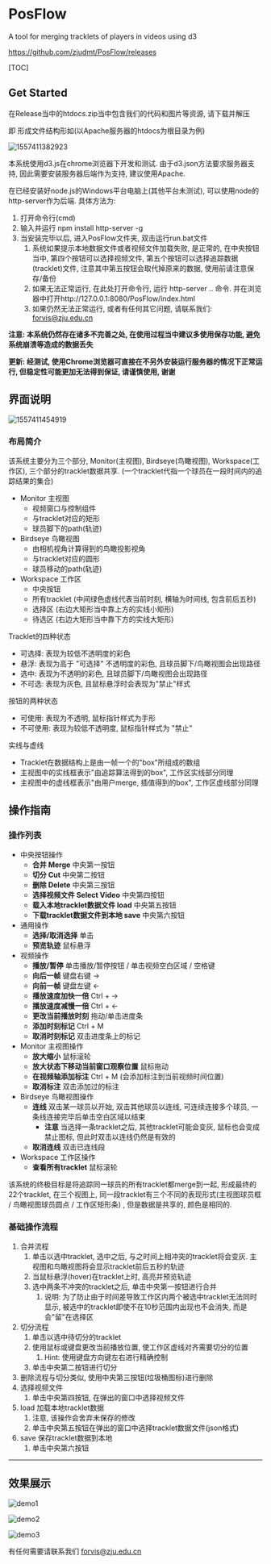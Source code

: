 # PosFlow
A tool for merging tracklets of players in videos using d3

https://github.com/zjudmt/PosFlow/releases



[TOC]

## Get Started

在Release当中的htdocs.zip当中包含我们的代码和图片等资源, 请下载并解压

即 形成文件结构形如(以Apache服务器的htdocs为根目录为例)

![1557411382923](README.assets/1557411382923.png)



本系统使用d3.js在chrome浏览器下开发和测试. 由于d3.json方法要求服务器支持, 因此需要安装服务器后端作为支持, 建议使用Apache. 

在已经安装好node.js的Windows平台电脑上(其他平台未测试), 可以使用node的http-server作为后端. 具体方法为:

1. 打开命令行(cmd)
2. 输入并运行 npm install http-server -g
3. 当安装完毕以后, 进入PosFlow文件夹, 双击运行run.bat文件
   1. 系统如果提示本地数据文件或者视频文件加载失败, 是正常的, 在中央按钮当中, 第四个按钮可以选择视频文件, 第五个按钮可以选择追踪数据(tracklet)文件, 注意其中第五按钮会取代掉原来的数据, 使用前请注意保存/备份
   2. 如果无法正常运行, 在此处打开命令行, 运行 http-server .. 命令. 并在浏览器中打开http://127.0.0.1:8080/PosFlow/index.html
   3. 如果仍然无法正常运行, 或者有任何其它问题, 请联系我们: forvis@zju.edu.cn



**注意: 本系统仍然存在诸多不完善之处, 在使用过程当中建议多使用保存功能, 避免系统崩溃等造成的数据丢失**

**更新: 经测试, 使用Chrome浏览器可直接在不另外安装运行服务器的情况下正常运行, 但稳定性可能更加无法得到保证, 请谨慎使用, 谢谢**



## 界面说明

![1557411454919](README.assets/1557411454919.png)

### 布局简介

该系统主要分为三个部分, Monitor(主视图), Birdseye(鸟瞰视图), Workspace(工作区), 三个部分的tracklet数据共享. (一个tracklet代指一个球员在一段时间内的追踪结果的集合)

- Monitor 主视图
  - 视频窗口与控制组件
  - 与tracklet对应的矩形
  - 球员脚下的path(轨迹)
- Birdseye 鸟瞰视图
  - 由相机视角计算得到的鸟瞰投影视角
  - 与tracklet对应的圆形
  - 球员移动的path(轨迹)
- Workspace 工作区
  - 中央按钮
  - 所有tracklet (中间绿色虚线代表当前时刻, 横轴为时间线, 包含前后五秒)
  - 选择区 (右边大矩形当中靠上方的实线小矩形)
  - 待选区 (右边大矩形当中靠下方的实线大矩形)



Tracklet的四种状态

- 可选择: 表现为较低不透明度的彩色
- 悬浮: 表现为高于 "可选择" 不透明度的彩色, 且球员脚下/鸟瞰视图会出现路径
- 选中: 表现为不透明的彩色, 且球员脚下/鸟瞰视图会出现路径
- 不可选: 表现为灰色, 且鼠标悬浮时会表现为"禁止"样式



按钮的两种状态

- 可使用: 表现为不透明, 鼠标指针样式为手形
- 不可使用: 表现为较低不透明度, 鼠标指针样式为 "禁止"



实线与虚线

- Tracklet在数据结构上是由一帧一个的"box"所组成的数组
- 主视图中的实线框表示"由追踪算法得到的box", 工作区实线部分同理
- 主视图中的虚线框表示"由用户merge, 插值得到的box", 工作区虚线部分同理



## 操作指南

### 操作列表

- 中央按钮操作
  - **合并 Merge** 中央第一按钮 
  - **切分 Cut** 中央第二按钮
  - **删除 Delete** 中央第三按钮
  - **选择视频文件 Select Video** 中央第四按钮
  - **载入本地tracklet数据文件 load** 中央第五按钮
  - **下载tracklet数据文件到本地 save** 中央第六按钮
- 通用操作
  - **选择/取消选择** 单击
  - **预览轨迹** 鼠标悬浮
- 视频操作
  - **播放/暂停** 单击播放/暂停按钮 / 单击视频空白区域 / 空格键
  - **向后一帧** 键盘右键 ->
  - **向前一帧** 键盘左键 <-
  - **播放速度加快一倍** Ctrl + ->
  - **播放速度减慢一倍** Ctrl + <-
  - **更改当前播放时刻** 拖动/单击进度条
  - **添加时刻标记** Ctrl + M
  - **取消时刻标记** 双击进度条上的标记
- Monitor 主视图操作
  - **放大缩小** 鼠标滚轮
  - **放大状态下移动当前窗口观察位置** 鼠标拖动
  - **在视频轴添加标注** Ctrl + M (会添加标注到当前视频时间位置)
  - **取消标注** 双击添加过的标注
- Birdseye 鸟瞰视图操作
  - **连线** 双击某一球员以开始, 双击其他球员以连线, 可连续连接多个球员, 一条线连接完毕后单击空白区域以结束
    - **注意** 当选择一条tracklet之后, 其他tracklet可能会变灰, 鼠标也会变成禁止图标, 但此时双击以连线仍然是有效的
  - **取消连线** 双击已连线段
- Workspace 工作区操作
  - **查看所有tracklet** 鼠标滚轮

该系统的终极目标是将追踪同一球员的所有tracklet都merge到一起, 形成最终的22个tracklet, 在三个视图上, 同一段tracklet有三个不同的表现形式(主视图球员框 / 鸟瞰视图球员圆点 / 工作区矩形条) , 但是数据是共享的, 颜色是相同的.

### 基础操作流程

1. 合并流程
   1. 单击以选中tracklet, 选中之后, 与之时间上相冲突的tracklet将会变灰. 主视图和鸟瞰视图将会显示tracklet前后五秒的轨迹
   2. 当鼠标悬浮(hover)在tracklet上时, 高亮并预览轨迹
   3. 选中两条不冲突的tracklet之后, 单击中央第一按钮进行合并
      1. 说明: 为了防止由于时间差导致工作区内两个被选中tracklet无法同时显示, 被选中的tracklet即使不在10秒范围内出现也不会消失, 而是会"留"在选择区
2. 切分流程
   1. 单击以选中待切分的tracklet
   2. 使用鼠标或键盘更改当前播放位置, 使工作区虚线对齐需要切分的位置
      1. Hint: 使用键盘方向键左右进行精确控制
   3. 单击中央第二按钮进行切分
3. 删除流程与切分类似, 使用中央第三按钮(垃圾桶图标)进行删除
4. 选择视频文件
   1. 单击中央第四按钮, 在弹出的窗口中选择视频文件
5. load 加载本地tracklet数据
   1. 注意, 该操作会舍弃未保存的修改
   2. 单击中央第五按钮在弹出的窗口中选择tracklet数据文件(json格式)
6. save 保存tracklet数据到本地
   1. 单击中央第六按钮

***
## 效果展示

![demo1](README.assets/demo1.png)

![demo2](README.assets/demo2.png)

![demo3](README.assets/demo3.png)

有任何需要请联系我们 forvis@zju.edu.cn